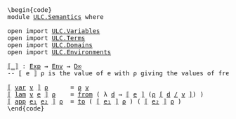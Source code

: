 <pre class="Agda"><a id="1" class="Markup">\begin{code}</a>
<a id="14" class="Keyword">module</a> <a id="21" href="ULC.Semantics.html" class="Module">ULC.Semantics</a> <a id="35" class="Keyword">where</a>

<a id="42" class="Keyword">open</a> <a id="47" class="Keyword">import</a> <a id="54" href="ULC.Variables.html" class="Module">ULC.Variables</a>
<a id="68" class="Keyword">open</a> <a id="73" class="Keyword">import</a> <a id="80" href="ULC.Terms.html" class="Module">ULC.Terms</a>
<a id="90" class="Keyword">open</a> <a id="95" class="Keyword">import</a> <a id="102" href="ULC.Domains.html" class="Module">ULC.Domains</a>
<a id="114" class="Keyword">open</a> <a id="119" class="Keyword">import</a> <a id="126" href="ULC.Environments.html" class="Module">ULC.Environments</a>

<a id="⟦_⟧"></a><a id="144" href="ULC.Semantics.html#144" class="Function Operator">⟦_⟧</a> <a id="148" class="Symbol">:</a> <a id="150" href="ULC.Terms.html#70" class="Datatype">Exp</a> <a id="154" class="Symbol">→</a> <a id="156" href="ULC.Environments.html#140" class="Function">Env</a> <a id="160" class="Symbol">→</a> <a id="162" href="ULC.Domains.html#433" class="Postulate">D∞</a>
<a id="165" class="Comment">-- ⟦ e ⟧ ρ is the value of e with ρ giving the values of free variables </a>

<a id="239" href="ULC.Semantics.html#144" class="Function Operator">⟦</a> <a id="241" href="ULC.Terms.html#88" class="InductiveConstructor Operator">var</a> <a id="245" href="ULC.Semantics.html#245" class="Bound">v</a> <a id="247" href="ULC.Semantics.html#144" class="Function Operator">⟧</a> <a id="249" href="ULC.Semantics.html#249" class="Bound">ρ</a>      <a id="256" class="Symbol">=</a> <a id="258" href="ULC.Semantics.html#249" class="Bound">ρ</a> <a id="260" href="ULC.Semantics.html#245" class="Bound">v</a>
<a id="262" href="ULC.Semantics.html#144" class="Function Operator">⟦</a> <a id="264" href="ULC.Terms.html#134" class="InductiveConstructor">lam</a> <a id="268" href="ULC.Semantics.html#268" class="Bound">v</a> <a id="270" href="ULC.Semantics.html#270" class="Bound">e</a> <a id="272" href="ULC.Semantics.html#144" class="Function Operator">⟧</a> <a id="274" href="ULC.Semantics.html#274" class="Bound">ρ</a>    <a id="279" class="Symbol">=</a> <a id="281" href="Function.Bundles.html#7418" class="Field">from</a> <a id="286" class="Symbol">(</a> <a id="288" class="Symbol">λ</a> <a id="290" href="ULC.Semantics.html#290" class="Bound">d</a> <a id="292" class="Symbol">→</a> <a id="294" href="ULC.Semantics.html#144" class="Function Operator">⟦</a> <a id="296" href="ULC.Semantics.html#270" class="Bound">e</a> <a id="298" href="ULC.Semantics.html#144" class="Function Operator">⟧</a> <a id="300" class="Symbol">(</a><a id="301" href="ULC.Semantics.html#274" class="Bound">ρ</a> <a id="303" href="ULC.Environments.html#243" class="Function Operator">[</a> <a id="305" href="ULC.Semantics.html#290" class="Bound">d</a> <a id="307" href="ULC.Environments.html#243" class="Function Operator">/</a> <a id="309" href="ULC.Semantics.html#268" class="Bound">v</a> <a id="311" href="ULC.Environments.html#243" class="Function Operator">]</a><a id="312" class="Symbol">)</a> <a id="314" class="Symbol">)</a>
<a id="316" href="ULC.Semantics.html#144" class="Function Operator">⟦</a> <a id="318" href="ULC.Terms.html#184" class="InductiveConstructor">app</a> <a id="322" href="ULC.Semantics.html#322" class="Bound">e₁</a> <a id="325" href="ULC.Semantics.html#325" class="Bound">e₂</a> <a id="328" href="ULC.Semantics.html#144" class="Function Operator">⟧</a> <a id="330" href="ULC.Semantics.html#330" class="Bound">ρ</a>  <a id="333" class="Symbol">=</a> <a id="335" href="Function.Bundles.html#7394" class="Field">to</a> <a id="338" class="Symbol">(</a> <a id="340" href="ULC.Semantics.html#144" class="Function Operator">⟦</a> <a id="342" href="ULC.Semantics.html#322" class="Bound">e₁</a> <a id="345" href="ULC.Semantics.html#144" class="Function Operator">⟧</a> <a id="347" href="ULC.Semantics.html#330" class="Bound">ρ</a> <a id="349" class="Symbol">)</a> <a id="351" class="Symbol">(</a> <a id="353" href="ULC.Semantics.html#144" class="Function Operator">⟦</a> <a id="355" href="ULC.Semantics.html#325" class="Bound">e₂</a> <a id="358" href="ULC.Semantics.html#144" class="Function Operator">⟧</a> <a id="360" href="ULC.Semantics.html#330" class="Bound">ρ</a> <a id="362" class="Symbol">)</a>
<a id="364" class="Markup">\end{code}</a></pre>